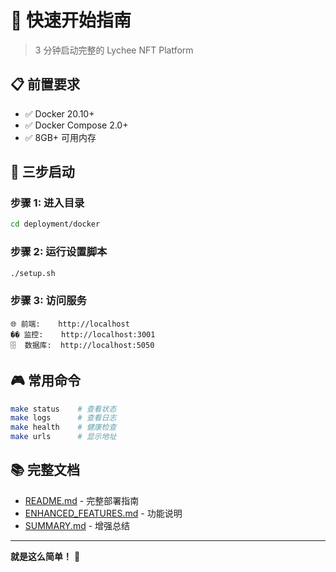 # 🚀 快速开始指南

> 3 分钟启动完整的 Lychee NFT Platform

## 📋 前置要求

- ✅ Docker 20.10+
- ✅ Docker Compose 2.0+
- ✅ 8GB+ 可用内存

## 🎯 三步启动

### 步骤 1: 进入目录
```bash
cd deployment/docker
```

### 步骤 2: 运行设置脚本
```bash
./setup.sh
```

### 步骤 3: 访问服务
```
🌐 前端:    http://localhost
�� 监控:    http://localhost:3001
🗄️  数据库:  http://localhost:5050
```

## 🎮 常用命令

```bash
make status    # 查看状态
make logs      # 查看日志
make health    # 健康检查
make urls      # 显示地址
```

## 📚 完整文档

- [README.md](./README.md) - 完整部署指南
- [ENHANCED_FEATURES.md](./ENHANCED_FEATURES.md) - 功能说明
- [SUMMARY.md](./SUMMARY.md) - 增强总结

---

**就是这么简单！** 🎉
